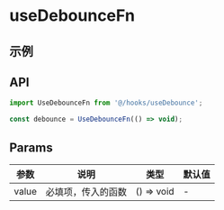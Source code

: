 # useDebounceFn

## 示例

<UseDebounceFn />

## API

```typescript
import UseDebounceFn from '@/hooks/useDebounce';

const debounce = UseDebounceFn(() => void);
```

## Params

| 参数  | 说明               | 类型       | 默认值 |
| ----- | ------------------ | ---------- | ------ |
| value | 必填项，传入的函数 | () => void | -      |
